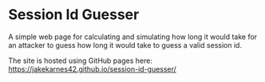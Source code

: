 # Session Id Guesser
A simple web page for calculating and simulating how long it would take for an attacker to guess how long it would take to guess a valid session id. 

The site is hosted using GitHub pages here: https://jakekarnes42.github.io/session-id-guesser/
